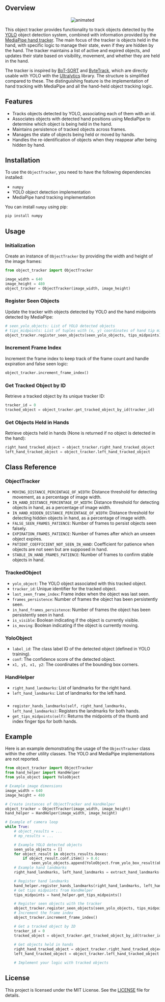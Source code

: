 ## Overview

<p align="center">
  <img src="./videos/object_tracker.gif" alt="animated" />
</p>

This object tracker provides functionality to track objects detected by the [YOLO](https://docs.ultralytics.com) object detection system, combined with information provided by the [MediaPipe hand tracker](https://ai.google.dev/edge/mediapipe/solutions/vision/hand_landmarker). The main focus of the tracker is objects held in the hand, with specific logic to manage their state, even if they are hidden by the hand. The tracker maintains a list of active and expired objects, and updates their state based on visibility, movement, and whether they are held in the hand.

The tracker is inspired by [BoT-SORT](https://github.com/NirAharon/BoT-SORT) and [ByteTrack](https://github.com/ifzhang/ByteTrack), which are directly usable with YOLO with the [Ultralytics](https://docs.ultralytics.com/modes/track/) library. The structure is simplified compared to these. The distinguishing feature is the implementation of hand tracking with MediaPipe and all the hand-held object tracking logic.

## Features

- Tracks objects detected by YOLO, associating each of them with an id.
- Associates objects with detected hand positions using MediaPipe to determine which object is being held in the hand.
- Maintains persistence of tracked objects across frames.
- Manages the state of objects being held or moved by hands.
- Handles the re-identification of objects when they reappear after being hidden by hand.

## Installation

To use the `ObjectTracker`, you need to have the following dependencies installed:

- `numpy`
- YOLO object detection implementation
- MediaPipe hand tracking implementation

You can install `numpy` using pip:

```bash
pip install numpy
```

## Usage

### Initialization

Create an instance of `ObjectTracker` by providing the width and height of the image frames:

```python
from object_tracker import ObjectTracker

image_width = 640
image_height = 480
object_tracker = ObjectTracker(image_width, image_height)
```

### Register Seen Objects

Update the tracker with objects detected by YOLO and the hand midpoints detected by MediaPipe:

```python
# seen_yolo_objects: List of YOLO detected objects
# tips_midpoints: List of tuples with (x, y) coordinates of hand tip midpoints in pixels (use the HandHelper class to get it)
object_tracker.register_seen_objects(seen_yolo_objects, tips_midpoints)
```

### Increment Frame Index

Increment the frame index to keep track of the frame count and handle expiration and false seen logic:

```python
object_tracker.increment_frame_index()
```

### Get Tracked Object by ID

Retrieve a tracked object by its unique tracker ID:

```python
tracker_id = 0
tracked_object = object_tracker.get_tracked_object_by_id(tracker_id)
```

### Get Objects Held in Hands

Retrieve objects held in hands (None is returned if no object is detected in the hand):

```python
right_hand_tracked_object = object_tracker.right_hand_tracked_object
left_hand_tracked_object = object_tracker.left_hand_tracked_object
```

## Class Reference

### ObjectTracker

- `MOVING_DISTANCE_PERCENTAGE_OF_WIDTH`: Distance threshold for detecting movement, as a percentage of image width.
- `IN_HAND_DISTANCE_PERCENTAGE_OF_WIDTH`: Distance threshold for detecting objects in hand, as a percentage of image width.
- `IN_HAND_HIDDEN_DISTANCE_PERCENTAGE_OF_WIDTH`: Distance threshold for detecting hidden objects in hand, as a percentage of image width.
- `FALSE_SEEN_FRAMES_PATIENCE`: Number of frames to persist objects seen falsely.
- `EXPIRATION_FRAMES_PATIENCE`: Number of frames after which an unseen object expires.
- `PATIENT_COEFFICIENT_NOT_SEEN_IN_HAND`: Coefficient for patience when objects are not seen but are supposed in hand.
- `STABLE_IN_HAND_FRAMES_PATIENCE`: Number of frames to confirm stable objects in hand.


### TrackedObject

- `yolo_object`: The YOLO object associated with this tracked object.
- `tracker_id`: Unique identifier for the tracked object.
- `last_seen_frame_index`: Frame index when the object was last seen.
- `frames_persistence`: Number of frames the object has been persistently seen.
- `in_hand_frames_persistence`: Number of frames the object has been persistently seen in hand.
- `is_visible`: Boolean indicating if the object is currently visible.
- `is_moving`: Boolean indicating if the object is currently moving.

### YoloObject

- `label_id`: The class label ID of the detected object (defined in YOLO training).
- `conf`: The confidence score of the detected object.
- `x1, y1, x1, y2`: The coordinates of the bounding box corners.

### HandHelper

- `right_hand_landmarks`: List of landmarks for the right hand.
- `left_hand_landmarks`: List of landmarks for the left hand.
#####
- `register_hands_landmarks(self, right_hand_landmarks, left_hand_landmarks)`: Registers the landmarks for both hands.
- `get_tips_midpoints(self)`: Returns the midpoints of the thumb and index finger tips for both hands.

## Example

Here is an example demonstrating the usage of the `ObjectTracker` class within the other utility classes. The YOLO and MediaPipe implementations are not reported.

```python
from object_tracker import ObjectTracker
from hand_helper import HandHelper
from yolo_object import YoloObject

# Example image dimensions
image_width = 640
image_height = 480

# Create instances of ObjectTracker and HandHelper
object_tracker = ObjectTracker(image_width, image_height)
hand_helper = HandHelper(image_width, image_height)

# Example of camera loop
while True:
    # object_results = ...
    # mp_results = ...

	# Example YOLO detected objects
	seen_yolo_objects = []
    for object_result in objects_results.boxes:
        if object_result.conf.item() > 0.6:
            seen_yolo_objects.append(YoloObject.from_yolo_box_result(object_result))
    # Example hand landmarks
    right_hand_landmarks, left_hand_landmarks = extract_hand_landmarks(mp_results)

	# Register hand landmarks
	hand_helper.register_hands_landmarks(right_hand_landmarks, left_hand_landmarks)
	# Get tips midpoints from HandHelper
	tips_midpoints = hand_helper.get_tips_midpoints()

	# Register seen objects with the tracker
	object_tracker.register_seen_objects(seen_yolo_objects, tips_midpoints)
	# Increment the frame index
	object_tracker.increment_frame_index()

	# Get a tracked object by ID
	tracker_id = 0
	tracked_object = object_tracker.get_tracked_object_by_id(tracker_id)
	
	# Get objects held in hands
	right_hand_tracked_object = object_tracker.right_hand_tracked_object
	left_hand_tracked_object = object_tracker.left_hand_tracked_object

	# Implement your logic with tracked objects
```

## License

This project is licensed under the MIT License. See the [LICENSE](LICENSE) file for details.
